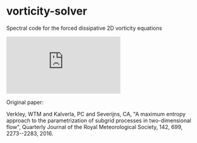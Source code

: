 # vorticity-solver
Spectral code for the forced dissipative 2D vorticity equations

![equation](https://latex.codecogs.com/gif.latex?%5Cfrac%7B%5Cpartial%5Comega%7D%7B%5Cpartial%20t%7D%20&plus;%20%7BJ%5Cleft%28%5CPsi%2C%20%5Comega%5Cright%29%7D%20%3D%20%5Cnu%5Cnabla%5E2%5Comega%20&plus;%20%5Cmu%5Cleft%28F%20-%20%5Comega%5Cright%29)

Original paper:

Verkley, WTM and Kalverla, PC and Severijns, CA, "A maximum entropy approach to the parametrization of subgrid processes in two-dimensional flow", Quarterly Journal of the Royal Meteorological Society, 142, 699, 2273--2283, 2016.
